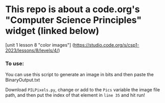 # This repo is about a code.org's "Computer Science Principles" widget (linked below)
[unit 1 lesson 8 "color images"] (https://studio.code.org/s/csp1-2023/lessons/8/levels/4/)

### To use:
You can use this script to generate an image in bits and then paste the BinaryOutput.txt

Download `PILPixels.py`, change or add to the `Pics` variable the image file path, and then put the index of that element in `line 35` and hit run!
